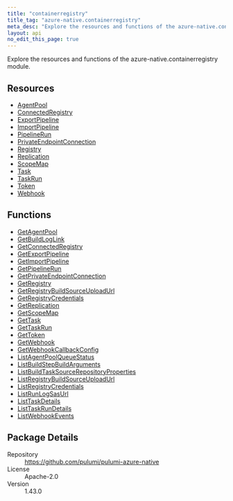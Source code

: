 ```yaml
---
title: "containerregistry"
title_tag: "azure-native.containerregistry"
meta_desc: "Explore the resources and functions of the azure-native.containerregistry module."
layout: api
no_edit_this_page: true
---
```


<!-- WARNING: this file was generated by Pulumi Docs Generator. -->
<!-- Do not edit by hand unless you're certain you know what you are doing! -->

Explore the resources and functions of the azure-native.containerregistry module.

<h2 id="resources">Resources</h2>
<ul class="api">
    <li><a href="agentpool" title="AgentPool"><span class="api-symbol api-symbol--resource"></span>AgentPool</a></li>
    <li><a href="connectedregistry" title="ConnectedRegistry"><span class="api-symbol api-symbol--resource"></span>ConnectedRegistry</a></li>
    <li><a href="exportpipeline" title="ExportPipeline"><span class="api-symbol api-symbol--resource"></span>ExportPipeline</a></li>
    <li><a href="importpipeline" title="ImportPipeline"><span class="api-symbol api-symbol--resource"></span>ImportPipeline</a></li>
    <li><a href="pipelinerun" title="PipelineRun"><span class="api-symbol api-symbol--resource"></span>PipelineRun</a></li>
    <li><a href="privateendpointconnection" title="PrivateEndpointConnection"><span class="api-symbol api-symbol--resource"></span>PrivateEndpointConnection</a></li>
    <li><a href="registry" title="Registry"><span class="api-symbol api-symbol--resource"></span>Registry</a></li>
    <li><a href="replication" title="Replication"><span class="api-symbol api-symbol--resource"></span>Replication</a></li>
    <li><a href="scopemap" title="ScopeMap"><span class="api-symbol api-symbol--resource"></span>ScopeMap</a></li>
    <li><a href="task" title="Task"><span class="api-symbol api-symbol--resource"></span>Task</a></li>
    <li><a href="taskrun" title="TaskRun"><span class="api-symbol api-symbol--resource"></span>TaskRun</a></li>
    <li><a href="token" title="Token"><span class="api-symbol api-symbol--resource"></span>Token</a></li>
    <li><a href="webhook" title="Webhook"><span class="api-symbol api-symbol--resource"></span>Webhook</a></li>
</ul>

<h2 id="functions">Functions</h2>
<ul class="api">
    <li><a href="getagentpool" title="GetAgentPool"><span class="api-symbol api-symbol--function"></span>GetAgentPool</a></li>
    <li><a href="getbuildloglink" title="GetBuildLogLink"><span class="api-symbol api-symbol--function"></span>GetBuildLogLink</a></li>
    <li><a href="getconnectedregistry" title="GetConnectedRegistry"><span class="api-symbol api-symbol--function"></span>GetConnectedRegistry</a></li>
    <li><a href="getexportpipeline" title="GetExportPipeline"><span class="api-symbol api-symbol--function"></span>GetExportPipeline</a></li>
    <li><a href="getimportpipeline" title="GetImportPipeline"><span class="api-symbol api-symbol--function"></span>GetImportPipeline</a></li>
    <li><a href="getpipelinerun" title="GetPipelineRun"><span class="api-symbol api-symbol--function"></span>GetPipelineRun</a></li>
    <li><a href="getprivateendpointconnection" title="GetPrivateEndpointConnection"><span class="api-symbol api-symbol--function"></span>GetPrivateEndpointConnection</a></li>
    <li><a href="getregistry" title="GetRegistry"><span class="api-symbol api-symbol--function"></span>GetRegistry</a></li>
    <li><a href="getregistrybuildsourceuploadurl" title="GetRegistryBuildSourceUploadUrl"><span class="api-symbol api-symbol--function"></span>GetRegistryBuildSourceUploadUrl</a></li>
    <li><a href="getregistrycredentials" title="GetRegistryCredentials"><span class="api-symbol api-symbol--function"></span>GetRegistryCredentials</a></li>
    <li><a href="getreplication" title="GetReplication"><span class="api-symbol api-symbol--function"></span>GetReplication</a></li>
    <li><a href="getscopemap" title="GetScopeMap"><span class="api-symbol api-symbol--function"></span>GetScopeMap</a></li>
    <li><a href="gettask" title="GetTask"><span class="api-symbol api-symbol--function"></span>GetTask</a></li>
    <li><a href="gettaskrun" title="GetTaskRun"><span class="api-symbol api-symbol--function"></span>GetTaskRun</a></li>
    <li><a href="gettoken" title="GetToken"><span class="api-symbol api-symbol--function"></span>GetToken</a></li>
    <li><a href="getwebhook" title="GetWebhook"><span class="api-symbol api-symbol--function"></span>GetWebhook</a></li>
    <li><a href="getwebhookcallbackconfig" title="GetWebhookCallbackConfig"><span class="api-symbol api-symbol--function"></span>GetWebhookCallbackConfig</a></li>
    <li><a href="listagentpoolqueuestatus" title="ListAgentPoolQueueStatus"><span class="api-symbol api-symbol--function"></span>ListAgentPoolQueueStatus</a></li>
    <li><a href="listbuildstepbuildarguments" title="ListBuildStepBuildArguments"><span class="api-symbol api-symbol--function"></span>ListBuildStepBuildArguments</a></li>
    <li><a href="listbuildtasksourcerepositoryproperties" title="ListBuildTaskSourceRepositoryProperties"><span class="api-symbol api-symbol--function"></span>ListBuildTaskSourceRepositoryProperties</a></li>
    <li><a href="listregistrybuildsourceuploadurl" title="ListRegistryBuildSourceUploadUrl"><span class="api-symbol api-symbol--function"></span>ListRegistryBuildSourceUploadUrl</a></li>
    <li><a href="listregistrycredentials" title="ListRegistryCredentials"><span class="api-symbol api-symbol--function"></span>ListRegistryCredentials</a></li>
    <li><a href="listrunlogsasurl" title="ListRunLogSasUrl"><span class="api-symbol api-symbol--function"></span>ListRunLogSasUrl</a></li>
    <li><a href="listtaskdetails" title="ListTaskDetails"><span class="api-symbol api-symbol--function"></span>ListTaskDetails</a></li>
    <li><a href="listtaskrundetails" title="ListTaskRunDetails"><span class="api-symbol api-symbol--function"></span>ListTaskRunDetails</a></li>
    <li><a href="listwebhookevents" title="ListWebhookEvents"><span class="api-symbol api-symbol--function"></span>ListWebhookEvents</a></li>
</ul>

<h2 id="package-details">Package Details</h2>
<dl class="package-details">
	<dt>Repository</dt>
	<dd><a href="https://github.com/pulumi/pulumi-azure-native">https://github.com/pulumi/pulumi-azure-native</a></dd>
	<dt>License</dt>
	<dd>Apache-2.0</dd>
	<dt>Version</dt>
	<dd>1.43.0</dd>
</dl>

